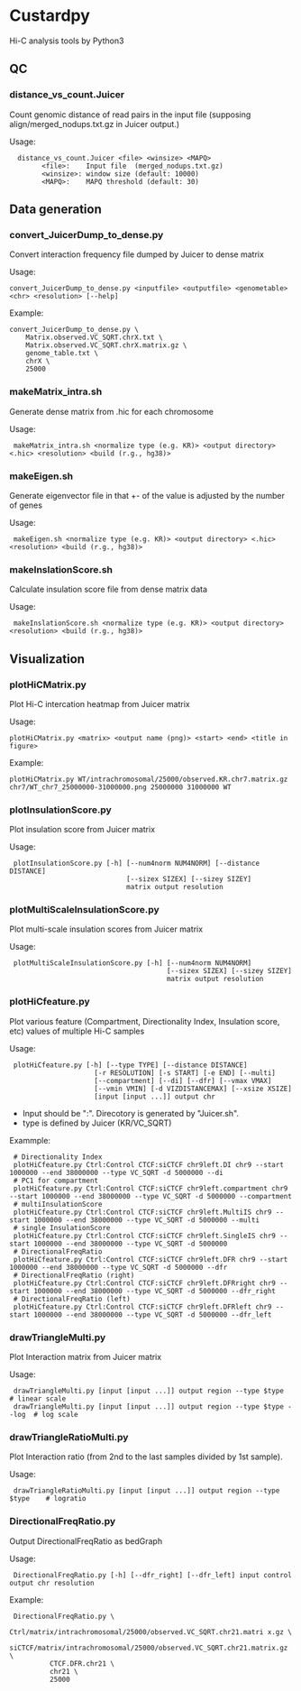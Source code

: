 # Custardpy

Hi-C analysis tools by Python3

## QC
### distance_vs_count.Juicer
Count genomic distance of read pairs in the input file (supposing align/merged_nodups.txt.gz in Juicer output.)

Usage:

      distance_vs_count.Juicer <file> <winsize> <MAPQ>
            <file>:    Input file  (merged_nodups.txt.gz)
            <winsize>: window size (default: 10000)
            <MAPQ>:    MAPQ threshold (default: 30)

## Data generation
### convert_JuicerDump_to_dense.py
Convert interaction frequency file dumped by Juicer to dense matrix

Usage:

    convert_JuicerDump_to_dense.py <inputfile> <outputfile> <genometable> <chr> <resolution> [--help]

Example:

    convert_JuicerDump_to_dense.py \
        Matrix.observed.VC_SQRT.chrX.txt \
        Matrix.observed.VC_SQRT.chrX.matrix.gz \
        genome_table.txt \
        chrX \
        25000


### makeMatrix_intra.sh
Generate dense matrix from .hic for each chromosome

Usage:

     makeMatrix_intra.sh <normalize type (e.g. KR)> <output directory> <.hic> <resolution> <build (r.g., hg38)>

### makeEigen.sh
Generate eigenvector file in that +- of the value is adjusted by the number of genes

Usage:

     makeEigen.sh <normalize type (e.g. KR)> <output directory> <.hic> <resolution> <build (r.g., hg38)>

### makeInslationScore.sh
Calculate insulation score file from dense matrix data

Usage:

     makeInslationScore.sh <normalize type (e.g. KR)> <output directory> <resolution> <build (r.g., hg38)>

## Visualization
### plotHiCMatrix.py
Plot Hi-C intercation heatmap from Juicer matrix

Usage:

    plotHiCMatrix.py <matrix> <output name (png)> <start> <end> <title in figure>

Example:

    plotHiCMatrix.py WT/intrachromosomal/25000/observed.KR.chr7.matrix.gz chr7/WT_chr7_25000000-31000000.png 25000000 31000000 WT

### plotInsulationScore.py
Plot insulation score from Juicer matrix

Usage:

     plotInsulationScore.py [-h] [--num4norm NUM4NORM] [--distance DISTANCE]
                                 [--sizex SIZEX] [--sizey SIZEY]
                                 matrix output resolution

### plotMultiScaleInsulationScore.py
Plot multi-scale insulation scores from Juicer matrix

Usage:

     plotMultiScaleInsulationScore.py [-h] [--num4norm NUM4NORM]
                                           [--sizex SIZEX] [--sizey SIZEY]
                                           matrix output resolution

### plotHiCfeature.py
Plot various feature (Compartment, Directionality Index, Insulation score, etc) values of multiple Hi-C samples

Usage:

     plotHiCfeature.py [-h] [--type TYPE] [--distance DISTANCE]
                         [-r RESOLUTION] [-s START] [-e END] [--multi]
                         [--compartment] [--di] [--dfr] [--vmax VMAX]
                         [--vmin VMIN] [-d VIZDISTANCEMAX] [--xsize XSIZE]
                         [input [input ...]] output chr

- Input should be "<sample directory>:<label>". Direcotory is generated by "Juicer.sh".
- type is defined by Juicer (KR/VC_SQRT)

Exammple:

     # Directionality Index
     plotHiCfeature.py Ctrl:Control CTCF:siCTCF chr9left.DI chr9 --start 1000000 --end 38000000 --type VC_SQRT -d 5000000 --di
     # PC1 for compartment
     plotHiCfeature.py Ctrl:Control CTCF:siCTCF chr9left.compartment chr9 --start 1000000 --end 38000000 --type VC_SQRT -d 5000000 --compartment
     # multiInsulationScore
     plotHiCfeature.py Ctrl:Control CTCF:siCTCF chr9left.MultiIS chr9 --start 1000000 --end 38000000 --type VC_SQRT -d 5000000 --multi
     # single InsulationScore
     plotHiCfeature.py Ctrl:Control CTCF:siCTCF chr9left.SingleIS chr9 --start 1000000 --end 38000000 --type VC_SQRT -d 5000000
     # DirectionalFreqRatio
     plotHiCfeature.py Ctrl:Control CTCF:siCTCF chr9left.DFR chr9 --start 1000000 --end 38000000 --type VC_SQRT -d 5000000 --dfr
     # DirectionalFreqRatio (right)
     plotHiCfeature.py Ctrl:Control CTCF:siCTCF chr9left.DFRright chr9 --start 1000000 --end 38000000 --type VC_SQRT -d 5000000 --dfr_right
     # DirectionalFreqRatio (left)
     plotHiCfeature.py Ctrl:Control CTCF:siCTCF chr9left.DFRleft chr9 --start 1000000 --end 38000000 --type VC_SQRT -d 5000000 --dfr_left

### drawTriangleMulti.py
Plot Interaction matrix from Juicer matrix

Usage:

     drawTriangleMulti.py [input [input ...]] output region --type $type        # linear scale
     drawTriangleMulti.py [input [input ...]] output region --type $type --log  # log scale

### drawTriangleRatioMulti.py
Plot Interaction ratio (from 2nd to the last samples divided by 1st sample).

Usage:

     drawTriangleRatioMulti.py [input [input ...]] output region --type $type    # logratio

###  DirectionalFreqRatio.py

Output  DirectionalFreqRatio as bedGraph

Usage:

     DirectionalFreqRatio.py [-h] [--dfr_right] [--dfr_left] input control output chr resolution

Example:

     DirectionalFreqRatio.py \
              Ctrl/matrix/intrachromosomal/25000/observed.VC_SQRT.chr21.matri x.gz \
              siCTCF/matrix/intrachromosomal/25000/observed.VC_SQRT.chr21.matrix.gz \
              CTCF.DFR.chr21 \
              chr21 \
              25000
